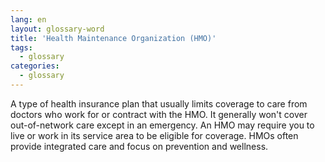 ```yaml
---
lang: en
layout: glossary-word
title: 'Health Maintenance Organization (HMO)'
tags:
  - glossary
categories:
  - glossary
---
```

A type of health insurance plan that usually limits coverage to care from doctors who work for or contract with the HMO. It generally won't cover out-of-network care except in an emergency. An HMO may require you to live or work in its service area to be eligible for coverage. HMOs often provide integrated care and focus on prevention and wellness.